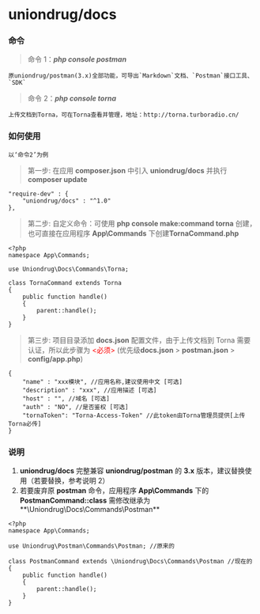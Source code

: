 # uniondrug/docs

### 命令

> 命令 1：**_php console postman_**

    原uniondrug/postman(3.x)全部功能，可导出`Markdown`文档、`Postman`接口工具、`SDK`

> 命令 2：**_php console torna_**

    上传文档到Torna，可在Torna查看并管理，地址：http://torna.turboradio.cn/

### 如何使用

    以‘命令2’为例

> 第一步: 在应用 **composer.json** 中引入 **uniondrug/docs** 并执行 **composer update**

```
"require-dev" : {
	"uniondrug/docs" : "^1.0"
},
```

> 第二步: 自定义命令：可使用 **php console make:command torna** 创建，也可直接在应用程序 **App\Commands** 下创建**TornaCommand.php**

```
<?php
namespace App\Commands;

use Uniondrug\Docs\Commands\Torna;

class TornaCommand extends Torna
{
    public function handle()
    {
        parent::handle();
    }
}
```

> 第三步: 项目目录添加 **docs.json** 配置文件，由于上传文档到 Torna 需要认证，所以此步骤为 <font style="color: red;"><必须></font> (优先级**docs.json** > **postman.json** > **config/app.php**)

```
{
    "name" : "xxx模块", //应用名称,建议使用中文 [可选]
    "description" : "xxx", //应用描述 [可选]
    "host" : "", //域名 [可选]
    "auth" : "NO", //是否鉴权 [可选]
    "tornaToken": "Torna-Access-Token" //此token由Torna管理员提供[上传Torna必传]
}
```

### 说明

1. **uniondrug/docs** 完整兼容 **uniondrug/postman** 的 **3.x** 版本，建议替换使用（若要替换，参考说明 2）
2. 若要废弃原 **postman** 命令，应用程序 **App\Commands** 下的 **PostmanCommand::class** 需修改继承为**\Uniondrug\Docs\Commands\Postman**

```
<?php
namespace App\Commands;

use Uniondrug\Postman\Commands\Postman; //原来的

class PostmanCommand extends \Uniondrug\Docs\Commands\Postman //现在的
{
    public function handle()
    {
        parent::handle();
    }
}


```

